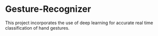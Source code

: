 # Gesture-Recognizer
This project incorporates the use of deep learning for accurate real time classification of hand gestures.
